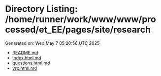 # Directory Listing: /home/runner/work/www/www/processed/et_EE/pages/site/research
Generated on: Wed May  7 05:20:56 UTC 2025

- [README.md](README.md)
- [index.html.md](index.html.md)
- [questions.html.md](questions.html.md)
- [vrp.html.md](vrp.html.md)

